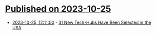 # [Published on 2023-10-25](index.md)

* [2023-10-25, 12:11:00](https://soylentnews.org/article.pl?sid=23/10/24/0322201&from=rss) - [31 New Tech-Hubs Have Been Selected in the USA](https://soylentnews.org/article.pl?sid=23/10/24/0322201&from=rss)

